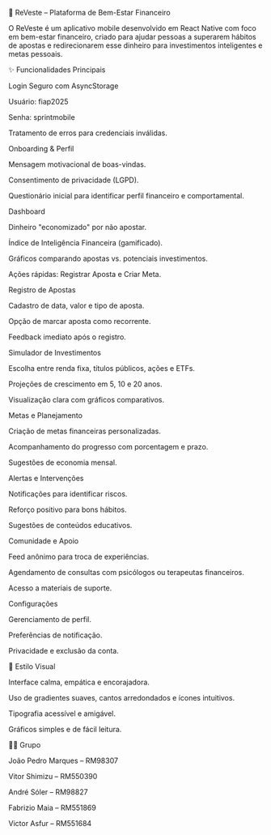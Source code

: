 📱 ReVeste – Plataforma de Bem-Estar Financeiro

O ReVeste é um aplicativo mobile desenvolvido em React Native com foco em bem-estar financeiro, criado para ajudar pessoas a superarem hábitos de apostas e redirecionarem esse dinheiro para investimentos inteligentes e metas pessoais.

✨ Funcionalidades Principais

Login Seguro com AsyncStorage

Usuário: fiap2025

Senha: sprintmobile

Tratamento de erros para credenciais inválidas.

Onboarding & Perfil

Mensagem motivacional de boas-vindas.

Consentimento de privacidade (LGPD).

Questionário inicial para identificar perfil financeiro e comportamental.

Dashboard

Dinheiro "economizado" por não apostar.

Índice de Inteligência Financeira (gamificado).

Gráficos comparando apostas vs. potenciais investimentos.

Ações rápidas: Registrar Aposta e Criar Meta.

Registro de Apostas

Cadastro de data, valor e tipo de aposta.

Opção de marcar aposta como recorrente.

Feedback imediato após o registro.

Simulador de Investimentos

Escolha entre renda fixa, títulos públicos, ações e ETFs.

Projeções de crescimento em 5, 10 e 20 anos.

Visualização clara com gráficos comparativos.

Metas e Planejamento

Criação de metas financeiras personalizadas.

Acompanhamento do progresso com porcentagem e prazo.

Sugestões de economia mensal.

Alertas e Intervenções

Notificações para identificar riscos.

Reforço positivo para bons hábitos.

Sugestões de conteúdos educativos.

Comunidade e Apoio

Feed anônimo para troca de experiências.

Agendamento de consultas com psicólogos ou terapeutas financeiros.

Acesso a materiais de suporte.

Configurações

Gerenciamento de perfil.

Preferências de notificação.

Privacidade e exclusão da conta.

🎨 Estilo Visual

Interface calma, empática e encorajadora.

Uso de gradientes suaves, cantos arredondados e ícones intuitivos.

Tipografia acessível e amigável.

Gráficos simples e de fácil leitura.

👨‍💻 Grupo

João Pedro Marques – RM98307

Vitor Shimizu – RM550390

André Sóler – RM98827

Fabrizio Maia – RM551869

Victor Asfur – RM551684
